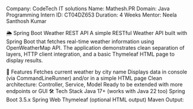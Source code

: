 Company: CodeTech IT solutions Name: Mathesh.PR Domain: Java Programming Intern ID: CT04DZ653 Duration: 4 Weeks Mentor: Neela Santhosh Kumar

🌦️ Spring Boot Weather REST API
A simple RESTful Weather API built with Spring Boot that fetches real-time weather information using OpenWeatherMap API. The application demonstrates clean separation of layers, HTTP client integration, and a basic Thymeleaf HTML page to display results.

🚀 Features
Fetches current weather by city name
Displays data in console (via CommandLineRunner) and/or in a simple HTML page
Clean architecture: Controller, Service, Model
Ready to be extended with more endpoints or GUI
🛠️ Tech Stack
Java 17+ (works with Java 22 too)
Spring Boot 3.5.x
Spring Web
Thymeleaf (optional HTML output)
Maven
Output:

